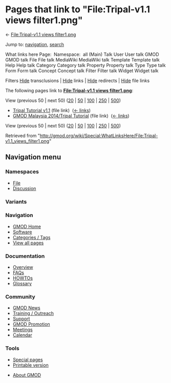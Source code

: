 <div id="mw-page-base" class="noprint">

</div>

<div id="mw-head-base" class="noprint">

</div>

<div id="content" class="mw-body" role="main">

<span id="top"></span>

<div id="mw-js-message" style="display:none;">

</div>



# <span dir="auto">Pages that link to "File:Tripal-v1.1 views filter1.png"</span>

<div id="bodyContent">

<div id="contentSub">

← [File:Tripal-v1.1 views
filter1.png](/wiki/File:Tripal-v1.1_views_filter1.png "File:Tripal-v1.1 views filter1.png")

</div>

<div id="jump-to-nav" class="mw-jump">

Jump to: [navigation](#mw-navigation), [search](#p-search)

</div>

<div id="mw-content-text">

What links here Page:  Namespace:  all (Main) Talk User User talk GMOD
GMOD talk File File talk MediaWiki MediaWiki talk Template Template talk
Help Help talk Category Category talk Property Property talk Type Type
talk Form Form talk Concept Concept talk Filter Filter talk Widget
Widget talk

Filters
[Hide](/mediawiki/index.php?title=Special:WhatLinksHere/File:Tripal-v1.1_views_filter1.png&hidetrans=1 "Special:WhatLinksHere/File:Tripal-v1.1 views filter1.png")
transclusions \|
[Hide](/mediawiki/index.php?title=Special:WhatLinksHere/File:Tripal-v1.1_views_filter1.png&hidelinks=1 "Special:WhatLinksHere/File:Tripal-v1.1 views filter1.png")
links \|
[Hide](/mediawiki/index.php?title=Special:WhatLinksHere/File:Tripal-v1.1_views_filter1.png&hideredirs=1 "Special:WhatLinksHere/File:Tripal-v1.1 views filter1.png")
redirects \|
[Hide](/mediawiki/index.php?title=Special:WhatLinksHere/File:Tripal-v1.1_views_filter1.png&hideimages=1 "Special:WhatLinksHere/File:Tripal-v1.1 views filter1.png")
file links

The following pages link to **[File:Tripal-v1.1 views
filter1.png](/wiki/File:Tripal-v1.1_views_filter1.png "File:Tripal-v1.1 views filter1.png")**:

View (previous 50 \| next 50)
([20](/mediawiki/index.php?title=Special:WhatLinksHere/File:Tripal-v1.1_views_filter1.png&limit=20 "Special:WhatLinksHere/File:Tripal-v1.1 views filter1.png")
\|
[50](/mediawiki/index.php?title=Special:WhatLinksHere/File:Tripal-v1.1_views_filter1.png&limit=50 "Special:WhatLinksHere/File:Tripal-v1.1 views filter1.png")
\|
[100](/mediawiki/index.php?title=Special:WhatLinksHere/File:Tripal-v1.1_views_filter1.png&limit=100 "Special:WhatLinksHere/File:Tripal-v1.1 views filter1.png")
\|
[250](/mediawiki/index.php?title=Special:WhatLinksHere/File:Tripal-v1.1_views_filter1.png&limit=250 "Special:WhatLinksHere/File:Tripal-v1.1 views filter1.png")
\|
[500](/mediawiki/index.php?title=Special:WhatLinksHere/File:Tripal-v1.1_views_filter1.png&limit=500 "Special:WhatLinksHere/File:Tripal-v1.1 views filter1.png"))

- [Tripal Tutorial
  v1.1](/wiki/Tripal_Tutorial_v1.1 "Tripal Tutorial v1.1") (file link) ‎
  <span class="mw-whatlinkshere-tools">([←
  links](/mediawiki/index.php?title=Special:WhatLinksHere&target=Tripal+Tutorial+v1.1 "Special:WhatLinksHere"))</span>
- [GMOD Malaysia 2014/Tripal
  Tutorial](/wiki/GMOD_Malaysia_2014/Tripal_Tutorial "GMOD Malaysia 2014/Tripal Tutorial")
  (file link) ‎ <span class="mw-whatlinkshere-tools">([←
  links](/mediawiki/index.php?title=Special:WhatLinksHere&target=GMOD+Malaysia+2014%2FTripal+Tutorial "Special:WhatLinksHere"))</span>

View (previous 50 \| next 50)
([20](/mediawiki/index.php?title=Special:WhatLinksHere/File:Tripal-v1.1_views_filter1.png&limit=20 "Special:WhatLinksHere/File:Tripal-v1.1 views filter1.png")
\|
[50](/mediawiki/index.php?title=Special:WhatLinksHere/File:Tripal-v1.1_views_filter1.png&limit=50 "Special:WhatLinksHere/File:Tripal-v1.1 views filter1.png")
\|
[100](/mediawiki/index.php?title=Special:WhatLinksHere/File:Tripal-v1.1_views_filter1.png&limit=100 "Special:WhatLinksHere/File:Tripal-v1.1 views filter1.png")
\|
[250](/mediawiki/index.php?title=Special:WhatLinksHere/File:Tripal-v1.1_views_filter1.png&limit=250 "Special:WhatLinksHere/File:Tripal-v1.1 views filter1.png")
\|
[500](/mediawiki/index.php?title=Special:WhatLinksHere/File:Tripal-v1.1_views_filter1.png&limit=500 "Special:WhatLinksHere/File:Tripal-v1.1 views filter1.png"))

</div>

<div class="printfooter">

Retrieved from
"<http://gmod.org/wiki/Special:WhatLinksHere/File:Tripal-v1.1_views_filter1.png>"

</div>

<div id="catlinks" class="catlinks catlinks-allhidden">

</div>

<div class="visualClear">

</div>

</div>

</div>

<div id="mw-navigation">

## Navigation menu

<div id="mw-head">



<div id="left-navigation">

<div id="p-namespaces" class="vectorTabs" role="navigation"
aria-labelledby="p-namespaces-label">

### Namespaces

- <span id="ca-nstab-image"><a href="/wiki/File:Tripal-v1.1_views_filter1.png" accesskey="c"
  title="View the file page [c]">File</a></span>
- <span id="ca-talk"><a
  href="/mediawiki/index.php?title=File_talk:Tripal-v1.1_views_filter1.png&amp;action=edit&amp;redlink=1"
  accesskey="t"
  title="Discussion about the content page [t]">Discussion</a></span>

</div>

<div id="p-variants" class="vectorMenu emptyPortlet" role="navigation"
aria-labelledby="p-variants-label">

### 

### Variants[](#)

<div class="menu">

</div>

</div>

</div>

<div id="right-navigation">





</div>



</div>

</div>

</div>

<div id="mw-panel">

<div id="p-logo" role="banner">

<a href="/wiki/Main_Page"
style="background-image: url(http://gmod.org/images/GMOD-cogs.png);"
title="Visit the main page"></a>

</div>

<div id="p-Navigation" class="portal" role="navigation"
aria-labelledby="p-Navigation-label">

### Navigation

<div class="body">

- <span id="n-GMOD-Home">[GMOD Home](/wiki/Main_Page)</span>
- <span id="n-Software">[Software](/wiki/GMOD_Components)</span>
- <span id="n-Categories-.2F-Tags">[Categories /
  Tags](/wiki/Categories)</span>
- <span id="n-View-all-pages">[View all
  pages](/wiki/Special:AllPages)</span>

</div>

</div>

<div id="p-Documentation" class="portal" role="navigation"
aria-labelledby="p-Documentation-label">

### Documentation

<div class="body">

- <span id="n-Overview">[Overview](/wiki/Overview)</span>
- <span id="n-FAQs">[FAQs](/wiki/Category:FAQ)</span>
- <span id="n-HOWTOs">[HOWTOs](/wiki/Category:HOWTO)</span>
- <span id="n-Glossary">[Glossary](/wiki/Glossary)</span>

</div>

</div>

<div id="p-Community" class="portal" role="navigation"
aria-labelledby="p-Community-label">

### Community

<div class="body">

- <span id="n-GMOD-News">[GMOD News](/wiki/GMOD_News)</span>
- <span id="n-Training-.2F-Outreach">[Training /
  Outreach](/wiki/Training_and_Outreach)</span>
- <span id="n-Support">[Support](/wiki/Support)</span>
- <span id="n-GMOD-Promotion">[GMOD
  Promotion](/wiki/GMOD_Promotion)</span>
- <span id="n-Meetings">[Meetings](/wiki/Meetings)</span>
- <span id="n-Calendar">[Calendar](/wiki/Calendar)</span>

</div>

</div>

<div id="p-tb" class="portal" role="navigation"
aria-labelledby="p-tb-label">

### Tools

<div class="body">

- <span id="t-specialpages"><a href="/wiki/Special:SpecialPages" accesskey="q"
  title="A list of all special pages [q]">Special pages</a></span>
- <span id="t-print"><a
  href="/mediawiki/index.php?title=Special:WhatLinksHere/File:Tripal-v1.1_views_filter1.png&amp;printable=yes"
  rel="alternate" accesskey="p"
  title="Printable version of this page [p]">Printable version</a></span>

</div>

</div>

</div>

</div>

<div id="footer" role="contentinfo">

- <span id="footer-places-about">[About
  GMOD](/wiki/GMOD:About "GMOD:About")</span>

<!-- -->






</div>
